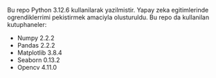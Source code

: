 Bu repo Python 3.12.6 kullanilarak yazilmistir.
Yapay zeka egitimlerinde ogrendiklerrimi pekistirmek amaciyla olusturuldu.
Bu repo da kullanilan kutuphaneler:
- Numpy 2.2.2
- Pandas 2.2.2
- Matplotlib 3.8.4
- Seaborn 0.13.2
- Opencv 4.11.0
